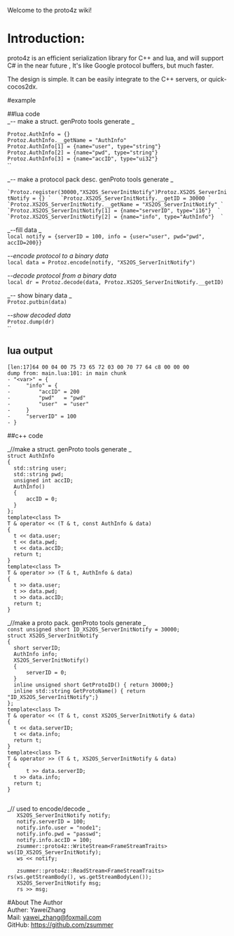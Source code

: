 Welcome to the proto4z wiki!  
# Introduction:    

proto4z  is an efficient serialization library for C++ and lua, and will support C# in the near future , It's like Google protocol buffers, but much faster.  

The design is simple. It can be easily integrate to the C++ servers, or  quick-cocos2dx.  

#example  
  
##lua code  
_-- make a struct. genProto tools generate _  
  
`Protoz.AuthInfo = {}`  
`Protoz.AuthInfo.__getName = "AuthInfo" `  
`Protoz.AuthInfo[1] = {name="user", type="string"}  `  
`Protoz.AuthInfo[2] = {name="pwd", type="string"}  `  
`Protoz.AuthInfo[3] = {name="accID", type="ui32"} `    
``  
  
_-- make a protocol pack desc.  genProto tools generate _  
``  
`Protoz.register(30000,"XS2OS_ServerInitNotify")Protoz.XS2OS_ServerInitNotify = {} `  
`Protoz.XS2OS_ServerInitNotify.__getID = 30000 `  
`Protoz.XS2OS_ServerInitNotify.__getName = "XS2OS_ServerInitNotify" `  
`Protoz.XS2OS_ServerInitNotify[1] = {name="serverID", type="i16"}  `  
`Protoz.XS2OS_ServerInitNotify[2] = {name="info", type="AuthInfo"}  `  
``  
  
_--fill data _   
`local notify = {serverID = 100, info = {user="user", pwd="pwd", accID=200}}`  
  
_--encode protocol to a binary data_  
`local data = Protoz.encode(notify, "XS2OS_ServerInitNotify")`  
  
_--decode protocol from a binary data_  
`local dr = Protoz.decode(data, Protoz.XS2OS_ServerInitNotify.__getID)`  
  
_-- show binary data _  
`Protoz.putbin(data)`  
  
_--show decoded data_  
`Protoz.dump(dr)`  
``  
## lua output  
`[len:17]64 00 04 00 75 73 65 72 03 00 70 77 64 c8 00 00 00`  
`dump from: main.lua:101: in main chunk`  
`- "<var>" = {`  
`-     "info" = {`  
`-         "accID" = 200`  
`-         "pwd"   = "pwd"`  
`-         "user"  = "user"`  
`-     }`  
`-     "serverID" = 100`  
`- }`  
  
##c++ code  
  
_//make a struct. genProto tools generate _   
`struct AuthInfo  `  
` { `  
` 	std::string user;  `  
` 	std::string pwd;  `  
` 	unsigned int accID; `  
` 	AuthInfo() `  
` 	{ `  
`		accID = 0; `  
` 	} `  
` }; `  
` template<class T> `  
` T & operator << (T & t, const AuthInfo & data) `  
` { `  
` 	t << data.user; `  
` 	t << data.pwd; `  
` 	t << data.accID; `  
` 	return t; `  
` } `  
` template<class T> `  
` T & operator >> (T & t, AuthInfo & data) `  
` { `  
` 	t >> data.user; `  
` 	t >> data.pwd; `  
` 	t >> data.accID; `  
` 	return t; `  
` } `  

  
_//make a proto pack. genProto tools generate _  
`const unsigned short ID_XS2OS_ServerInitNotify = 30000; `  
` struct XS2OS_ServerInitNotify `  
` { `  
` 	short serverID;  `  
` 	AuthInfo info;  `  
` 	XS2OS_ServerInitNotify() `  
` 	{ `  
` 		serverID = 0; `  
` 	} `  
` 	inline unsigned short GetProtoID() { return 30000;} `  
` 	inline std::string GetProtoName() { return "ID_XS2OS_ServerInitNotify";} `  
` }; `  
` template<class T> `  
` T & operator << (T & t, const XS2OS_ServerInitNotify & data) `  
` { `  
` 	t << data.serverID; `  
` 	t << data.info; `  
` 	return t; `  
` } `  
` template<class T> `  
` T & operator >> (T & t, XS2OS_ServerInitNotify & data) `  
` { `  
`       t >> data.serverID; `  
` 	t >> data.info; `  
` 	return t; `  
` } `  
` `  
  
  
_//  used to encode/decode _  
`	XS2OS_ServerInitNotify notify;`  
`	notify.serverID = 100;`  
`	notify.info.user = "node1";`  
`	notify.info.pwd = "passwd";`  
`	notify.info.accID = 100;`  
`	zsummer::proto4z::WriteStream<FrameStreamTraits> ws(ID_XS2OS_ServerInitNotify);`  
`	ws << notify;`  
``  
``  
`	zsummer::proto4z::ReadStream<FrameStreamTraits> rs(ws.getStreamBody(), ws.getStreamBodyLen());`  
`	XS2OS_ServerInitNotify msg;`  
`	rs >> msg;`  

#About The Author  
Auther: YaweiZhang  
Mail: yawei_zhang@foxmail.com  
GitHub: https://github.com/zsummer  
